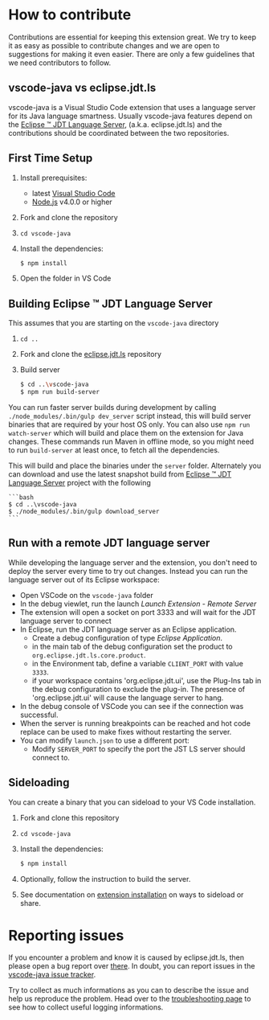# How to contribute

Contributions are essential for keeping this extension great.
We try to keep it as easy as possible to contribute changes and we are
open to suggestions for making it even easier.
There are only a few guidelines that we need contributors to follow.

## vscode-java vs eclipse.jdt.ls

vscode-java is a Visual Studio Code extension that uses a language server for its Java language
smartness. Usually vscode-java features depend on the [Eclipse &trade; JDT Language Server](https://github.com/eclipse/eclipse.jdt.ls),
(a.k.a. eclipse.jdt.ls) and the contributions should be coordinated between the two repositories.

## First Time Setup
1. Install prerequisites:
   * latest [Visual Studio Code](https://code.visualstudio.com/)
   * [Node.js](https://nodejs.org/) v4.0.0 or higher
2. Fork and clone the repository
3. `cd vscode-java`
4. Install the dependencies:

	```bash
	$ npm install
	```
5. Open the folder in VS Code

## Building Eclipse &trade; JDT Language Server
This assumes that you are starting on the `vscode-java` directory

1. `cd ..`
2. Fork and clone the [eclipse.jdt.ls](https://github.com/eclipse/eclipse.jdt.ls) repository
3. Build server

	```bash
	$ cd ..\vscode-java
	$ npm run build-server
	```
You can run faster server builds during development by calling `./node_modules/.bin/gulp dev_server` script instead, this will build server binaries that are required by your host OS only. You can also use `npm run watch-server` which will build and place them on the extension for Java changes. These commands run Maven in offline mode, so you might need to run `build-server` at least once, to fetch all the dependencies.

This will build and place the binaries under the `server` folder. Alternately you can download and use the latest snapshot build from [Eclipse &trade; JDT Language Server](https://github.com/eclipse/eclipse.jdt.ls) project with the following

	```bash
	$ cd ..\vscode-java
	$ ./node_modules/.bin/gulp download_server
	```

## Run with a remote JDT language server

While developing the language server and the extension, you don't need to deploy the server every time to try out changes. Instead you can run the language server out of its Eclipse workspace:

- Open VSCode on the `vscode-java` folder
- In the debug viewlet, run the launch _Launch Extension - Remote Server_
- The extension will open a socket on port 3333 and will wait for the JDT language server to connect
- In Eclipse, run the JDT language server as an Eclipse application. 
    - Create a debug configuration of type _Eclipse Application_.
   - in the main tab of the debug configuration set the product to `org.eclipse.jdt.ls.core.product`.
   - in the Environment tab, define a variable `CLIENT_PORT` with value `3333`.
   - if your workspace contains 'org.eclipse.jdt.ui', use the Plug-Ins tab in the debug configuration to exclude the plug-in. The presence of 'org.eclipse.jdt.ui' will cause the language server to hang. 
- In the debug console of VSCode you can see if the connection was successful.
- When the server is running breakpoints can be reached and hot code replace can be used to make fixes without restarting the server.
- You can modify `launch.json` to use a different port:
    - Modify `SERVER_PORT` to specify the port the JST LS server should connect to.

## Sideloading

You can create a binary that you can sideload to your VS Code installation.

1. Fork and clone this repository
2. `cd vscode-java`
3. Install the dependencies:

	```bash
	$ npm install
	```
4. Optionally, follow the instruction to build the server.
5. See documentation on [extension installation](https://github.com/Microsoft/vscode-docs/blob/master/docs/extensions/publish-extension.md)
on ways to sideload or share.

# Reporting issues
If you encounter a problem and know it is caused by eclipse.jdt.ls, then please open a bug report over [there](https://github.com/eclipse/eclipse.jdt.ls/issues).
In doubt, you can report issues in the [vscode-java issue tracker](https://github.com/redhat-developer/vscode-java/issues).

Try to collect as much informations as you can to describe the issue and help us reproduce the problem. Head over to the [troubleshooting page](https://github.com/redhat-developer/vscode-java/wiki/Troubleshooting#enable-logging) to see how to collect useful logging informations.
